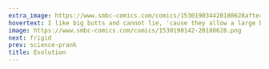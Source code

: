 ```yaml
---
extra_image: https://www.smbc-comics.com/comics/153019034420180628after.png
hovertext: I like big butts and cannot lie, 'cause they allow a large brain to pass by.
image: https://www.smbc-comics.com/comics/1530190142-20180628.png
next: frigid
prev: science-prank
title: Evolution
---
```

